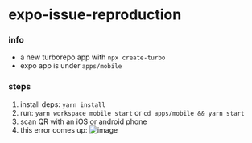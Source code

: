 # expo-issue-reproduction

### info
- a new turborepo app with `npx create-turbo`
- expo app is under `apps/mobile`

### steps

1. install deps: `yarn install`
1. run: `yarn workspace mobile start` or `cd apps/mobile && yarn start`
2. scan QR with an iOS or android phone
3. this error comes up:
  ![image](https://user-images.githubusercontent.com/47204120/185339532-aae4516d-9e77-4a8d-80c1-bb3a197403fa.png)
